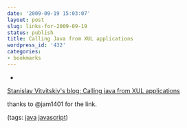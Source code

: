 ```yaml
---
date: '2009-09-19 15:03:07'
layout: post
slug: links-for-2009-09-19
status: publish
title: Calling Java from XUL applications
wordpress_id: '432'
categories:
- bookmarks
---
```


  *


[Stanislav Vitvitskiy's blog: Calling java from XUL applications](http://stanislavvitvitskiy.blogspot.com/2009/04/calling-java-from-xul-applications.html)


thanks to @jam1401 for the link.


(tags: [java](http://delicious.com/eob/java) [javascript](http://delicious.com/eob/javascript))



